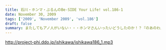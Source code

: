 ```yaml
---
title: 石川・ホンマ・ぶるんのBe-SIDE Your Life! vol.186-1
date: November 30, 2009
tags: ['2009', 'November 2009', 'vol.186']
draft: false
summary: またしてもアノ人がいない・・・ホンマさんいったいどうしたのか！？『のあのわ』を追いかけすぎているとの噂も・・・NAMAE
---
```


http://project-phi.ddo.jp/ishikawa/ishikawa186_1.mp3